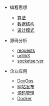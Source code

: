 
* 编程思想
    * [算法](think/algorithm)
	* [数据结构](think/data-structure)
	* [设计模式](think/pattern)

* 源码分析
   * [requests](code/request)
   * [urllib3](code/urllib3)
   * [socketserver](code/socketserver)

* 企业应用
    * [DevOps](enterprise/devops)
	* [网站发布](enterprise/uwsgi)
	* [源码管理](enterprise/git)
	* [Docker](docker/)